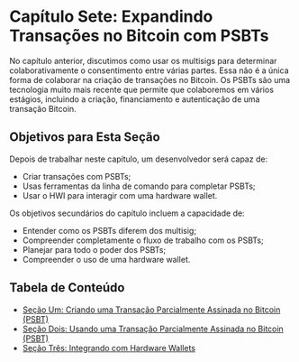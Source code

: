 # Capítulo Sete: Expandindo Transações no Bitcoin com PSBTs

No capítulo anterior, discutimos como usar os multisigs para determinar colaborativamente o consentimento entre várias partes. Essa não é a única forma de colaborar na criação de transações no Bitcoin. Os PSBTs são uma tecnologia muito mais recente que permite que colaboremos em vários estágios, incluindo a criação, financiamento e autenticação de uma transação Bitcoin.

## Objetivos para Esta Seção

Depois de trabalhar neste capítulo, um desenvolvedor será capaz de:

   * Criar transações com PSBTs;
   * Usas ferramentas da linha de comando para completar PSBTs;
   * Usar o HWI para interagir com uma hardware wallet.
   
Os objetivos secundários do capítulo incluem a capacidade de:

   * Entender como os PSBTs diferem dos multisig;
   * Compreender completamente o fluxo de trabalho com os PSBTs;
   * Planejar para todo o poder dos PSBTs;
   * Compreender o uso de uma hardware wallet.
  
## Tabela de Conteúdo

   * [Seção Um: Criando uma Transação Parcialmente Assinada no Bitcoin (PSBT)](07_1_Creating_a_Partially_Signed_Bitcoin_Transaction.md)
   * [Seção Dois: Usando uma Transação Parcialmente Assinada no Bitcoin (PSBT)](07_2_Using_a_Partially_Signed_Bitcoin_Transaction.md)
   * [Seção Três: Integrando com Hardware Wallets](07_3_Integrating_with_Hardware_Wallets.md)